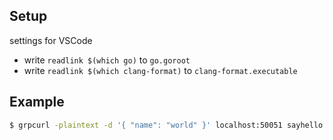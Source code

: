 
## Setup

settings for VSCode

- write `readlink $(which go)` to `go.goroot`
- write `readlink $(which clang-format)` to `clang-format.executable`

## Example

```bash
$ grpcurl -plaintext -d '{ "name": "world" }' localhost:50051 sayhello.Greeter.SayHello
```
